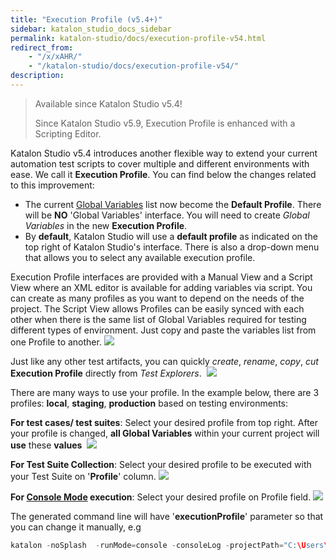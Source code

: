 ```yaml
---
title: "Execution Profile (v5.4+)"
sidebar: katalon_studio_docs_sidebar
permalink: katalon-studio/docs/execution-profile-v54.html
redirect_from:
    - "/x/xAHR/"
    - "/katalon-studio/docs/execution-profile-v54/"
description:
---
```

> Available since Katalon Studio v5.4!
>
> Since Katalon Studio v5.9, Execution Profile is enhanced with a Scripting Editor.

Katalon Studio v5.4 introduces another flexible way to extend your current automation test scripts to cover multiple and different environments with ease. We call it **Execution Profile**. You can find below the changes related to this improvement:

*   The current [Global Variables](/display/KD/Variable+Types#VariableTypes-Globalvariables) list now become the **Default Profile**. There will be **NO** 'Global Variables' interface. You will need to create _Global Variables_ in the new **Execution Profile**. 
*   By **default**, Katalon Studio will use a **default profile** as indicated on the top right of Katalon Studio's interface. There is also a drop-down menu that allows you to select any available execution profile.
    

Execution Profile interfaces are provided with a Manual View and a Script View where an XML editor is available for adding variables via script. You can create as many profiles as you want to depend on the needs of the project. The Script View allows Profiles can be easily synced with each other when there is the same list of Global Variables required for testing different types of environment. Just copy and paste the variables list from one Profile to another.
![](https://github.com/katalon-studio/docs-images/raw/master/katalon-studio/docs/execution-profile-v54/profile-script-view.png)

Just like any other test artifacts, you can quickly _create_, _rename_, _copy_, _cut_ **Execution Profile** directly from _Test Explorers_. 
![](https://github.com/katalon-studio/docs-images/raw/master/katalon-studio/docs/execution-profile-v54/Untitled3.png)


There are many ways to use your profile. In the example below, there are 3 profiles: **local**, **staging**, **production** based on testing environments:

**For test cases/ test suites**: Select your desired profile from top right. After your profile is changed, **all Global Variables** within your current project will **use** these **values** 
![](https://github.com/katalon-studio/docs-images/raw/master/katalon-studio/docs/execution-profile-v54/Untitled2.png)

**For Test Suite Collection**: Select your desired profile to be executed with your Test Suite on '**Profile**' column.
![](https://github.com/katalon-studio/docs-images/raw/master/katalon-studio/docs/execution-profile-v54/4.png)

**For [Console Mode](/display/KD/Console+Mode+Execution) execution**: Select your desired profile on Profile field.
![](https://github.com/katalon-studio/docs-images/raw/master/katalon-studio/docs/execution-profile-v54/5.png)

The generated command line will have '**executionProfile**' parameter so that you can change it manually, e.g

```groovy
katalon -noSplash  -runMode=console -consoleLog -projectPath="C:\Users\Admin\Katalon Studio\yourProject.prj" -retry=0 -testSuitePath="Test Suites/TS_RegressionTest" -executionProfile="local" -browserType="Chrome (headless)"

```
